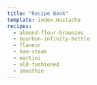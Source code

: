 ```yaml
---
title: "Recipe Book"
template: index.mustache
recipes:
  - almond-flour-brownies
  - bourbon-infinity-bottle
  - flaneur
  - ham-steak
  - martini
  - old-fashioned
  - smoothie
---
```

